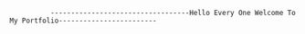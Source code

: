               ----------------------------------Hello Every One Welcome To My Portfolio------------------------


